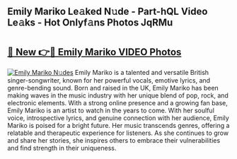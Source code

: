 ## Emily Mariko Le𝚊ked N𝚞de - Part-hQL Video Le𝚊ks - Hot Onlyf𝚊ns Photos JqRMu

# <h2><a href="http://ac50736.deff.icu/?id=Emily+Mariko">🔗 New 👉🔴 Emily Mariko VIDEO Photos</a></h2>

[![Emily Mariko N𝚞des](https://i.imgur.com/rIISA9y.gif)](http://ac50736.deff.icu/?id=Emily+Mariko)
Emily Mariko is a talented and versatile British singer-songwriter, known for her powerful vocals, emotive lyrics, and genre-bending sound. Born and raised in the UK, Emily Mariko has been making waves in the music industry with her unique blend of pop, rock, and electronic elements. With a strong online presence and a growing fan base, Emily Mariko is an artist to watch in the years to come. With her soulful voice, introspective lyrics, and genuine connection with her audience, Emily Mariko is poised for a bright future. Her music transcends genres, offering a relatable and therapeutic experience for listeners. As she continues to grow and share her stories, she inspires others to embrace their vulnerabilities and find strength in their uniqueness.
